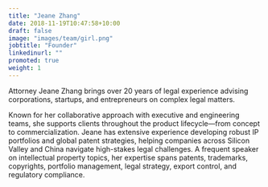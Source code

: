 ```yaml
---
title: "Jeane Zhang"
date: 2018-11-19T10:47:58+10:00
draft: false
image: "images/team/girl.png"
jobtitle: "Founder"
linkedinurl: ""
promoted: true
weight: 1
---
```


Attorney Jeane Zhang brings over 20 years of legal experience advising corporations, startups, and entrepreneurs on complex legal matters.

Known for her collaborative approach with executive and engineering teams, she supports clients throughout the product lifecycle—from concept to commercialization. Jeane has extensive experience developing robust IP portfolios and global patent strategies, helping companies across Silicon Valley and China navigate high-stakes legal challenges. A frequent speaker on intellectual property topics, her expertise spans patents, trademarks, copyrights, portfolio management, legal strategy, export control, and regulatory compliance.
